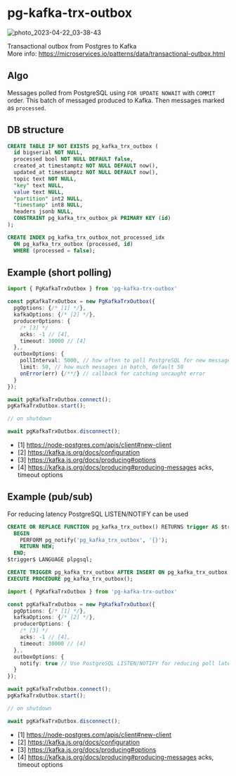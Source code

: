 # pg-kafka-trx-outbox

![photo_2023-04-22_03-38-43](https://user-images.githubusercontent.com/1832800/234091651-2a496563-6016-45fa-96f6-0b875899fe7e.jpg)

Transactional outbox from Postgres to Kafka <br/>
More info: https://microservices.io/patterns/data/transactional-outbox.html

## Algo

Messages polled from PostgreSQL using `FOR UPDATE NOWAIT` with `COMMIT` order. This batch of messaged produced to Kafka. Then messages marked as `processed`.

## DB structure

```sql
CREATE TABLE IF NOT EXISTS pg_kafka_trx_outbox (
  id bigserial NOT NULL,
  processed bool NOT NULL DEFAULT false,
  created_at timestamptz NOT NULL DEFAULT now(),
  updated_at timestamptz NOT NULL DEFAULT now(),
  topic text NOT NULL,
  "key" text NULL,
  value text NULL,
  "partition" int2 NULL,
  "timestamp" int8 NULL,
  headers jsonb NULL,
  CONSTRAINT pg_kafka_trx_outbox_pk PRIMARY KEY (id)
);

CREATE INDEX pg_kafka_trx_outbox_not_processed_idx
  ON pg_kafka_trx_outbox (processed, id)
  WHERE (processed = false);
```

## Example (short polling)

```ts
import { PgKafkaTrxOutbox } from 'pg-kafka-trx-outbox'

const pgKafkaTrxOutbox = new PgKafkaTrxOutbox({
  pgOptions: {/* [1] */},
  kafkaOptions: {/* [2] */},
  producerOptions: {
    /* [3] */
    acks: -1 // [4],
    timeout: 30000 // [4]
  },,
  outboxOptions: {
    pollInterval: 5000, // how often to poll PostgreSQL for new messages, default 5000 milliseconds
    limit: 50, // how much messages in batch, default 50
    onError(err) {/**/} // callback for catching uncaught error
  }
});

await pgKafkaTrxOutbox.connect();
pgKafkaTrxOutbox.start();

// on shutdown

await pgKafkaTrxOutbox.disconnect();
```

- [1] https://node-postgres.com/apis/client#new-client
- [2] https://kafka.js.org/docs/configuration
- [3] https://kafka.js.org/docs/producing#options
- [4] https://kafka.js.org/docs/producing#producing-messages acks, timeout options

## Example (pub/sub)

For reducing latency PostgreSQL LISTEN/NOTIFY can be used

```sql
CREATE OR REPLACE FUNCTION pg_kafka_trx_outbox() RETURNS trigger AS $trigger$
  BEGIN
    PERFORM pg_notify('pg_kafka_trx_outbox', '{}');
    RETURN NEW;
  END;
$trigger$ LANGUAGE plpgsql;

CREATE TRIGGER pg_kafka_trx_outbox AFTER INSERT ON pg_kafka_trx_outbox
EXECUTE PROCEDURE pg_kafka_trx_outbox();
```

```ts
import { PgKafkaTrxOutbox } from 'pg-kafka-trx-outbox'

const pgKafkaTrxOutbox = new PgKafkaTrxOutbox({
  pgOptions: {/* [1] */},
  kafkaOptions: {/* [2] */},
  producerOptions: {
    /* [3] */
    acks: -1 // [4],
    timeout: 30000 // [4]
  },,
  outboxOptions: {
    notify: true // Use PostgreSQL LISTEN/NOTIFY for reducing poll latency
  }
});

await pgKafkaTrxOutbox.connect();
pgKafkaTrxOutbox.start();

// on shutdown

await pgKafkaTrxOutbox.disconnect();
```

- [1] https://node-postgres.com/apis/client#new-client
- [2] https://kafka.js.org/docs/configuration
- [3] https://kafka.js.org/docs/producing#options
- [4] https://kafka.js.org/docs/producing#producing-messages acks, timeout options
